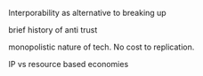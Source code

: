 Interporability as alternative to breaking up

brief history of anti trust

monopolistic nature of tech. No cost to replication.

IP vs resource based economies